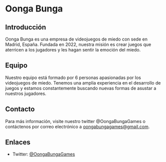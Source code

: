 # Oonga Bunga

## Introducción

Oonga Bunga es una empresa de videojuegos de miedo con sede en Madrid, España. Fundada en 2022, nuestra misión es crear juegos que aterricen a los jugadores y les hagan sentir la emoción del miedo.

## Equipo

Nuestro equipo está formado por 6 personas apasionadas por los videojuegos de miedo. Tenemos una amplia experiencia en el desarrollo de juegos y estamos constantemente buscando nuevas formas de asustar a nuestros jugadores.

## Contacto

Para más información, visite nuestro twitter @OongaBungaGames o contáctenos por correo electrónico a oongabungagames@gmail.com.

## Enlaces

* Twitter: [@OongaBungaGames](https://twitter.com/OongaBungaGames)
